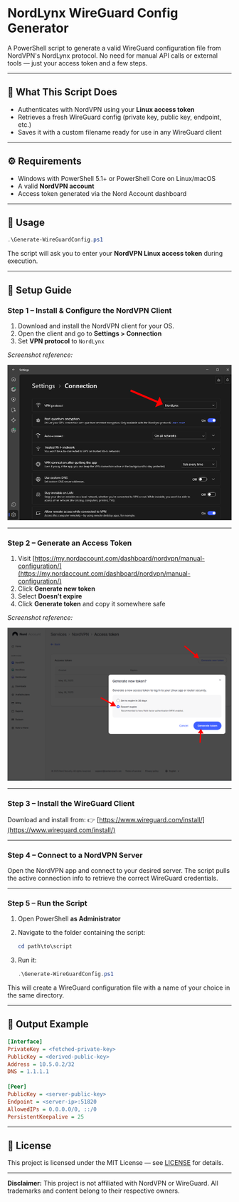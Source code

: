 # NordLynx WireGuard Config Generator

A PowerShell script to generate a valid WireGuard configuration file from NordVPN's NordLynx protocol.
No need for manual API calls or external tools — just your access token and a few steps.

---

## 🔧 What This Script Does

* Authenticates with NordVPN using your **Linux access token**
* Retrieves a fresh WireGuard config (private key, public key, endpoint, etc.)
* Saves it with a custom filename ready for use in any WireGuard client

---

## ⚙️ Requirements

* Windows with PowerShell 5.1+ or PowerShell Core on Linux/macOS
* A valid **NordVPN account**
* Access token generated via the Nord Account dashboard

---

## 🚀 Usage

```powershell
.\Generate-WireGuardConfig.ps1
```

The script will ask you to enter your **NordVPN Linux access token** during execution.

---

## 📸 Setup Guide

### **Step 1 – Install & Configure the NordVPN Client**

1. Download and install the NordVPN client for your OS.
2. Open the client and go to **Settings > Connection**
3. Set **VPN protocol** to `NordLynx`

*Screenshot reference:*

![Set NordLynx](./media/nordlynx-protocol.png)

---

### **Step 2 – Generate an Access Token**

1. Visit [https://my.nordaccount.com/dashboard/nordvpn/manual-configuration/](https://my.nordaccount.com/dashboard/nordvpn/manual-configuration/)
2. Click **Generate new token**
3. Select **Doesn’t expire**
4. Click **Generate token** and copy it somewhere safe

*Screenshot reference:*

![Generate token](./media/nordvpn-token.png)

---

### **Step 3 – Install the WireGuard Client**

Download and install from:
👉 [https://www.wireguard.com/install/](https://www.wireguard.com/install/)

---

### **Step 4 – Connect to a NordVPN Server**

Open the NordVPN app and connect to your desired server.
The script pulls the active connection info to retrieve the correct WireGuard credentials.

---

### **Step 5 – Run the Script**

1. Open PowerShell **as Administrator**
2. Navigate to the folder containing the script:

   ```powershell
   cd path\to\script
   ```
3. Run it:

   ```powershell
   .\Generate-WireGuardConfig.ps1
   ```

This will create a WireGuard configuration file with a name of your choice in the same directory.

---

## 📜 Output Example

```ini
[Interface]
PrivateKey = <fetched-private-key>
PublicKey = <derived-public-key>
Address = 10.5.0.2/32
DNS = 1.1.1.1

[Peer]
PublicKey = <server-public-key>
Endpoint = <server-ip>:51820
AllowedIPs = 0.0.0.0/0, ::/0
PersistentKeepalive = 25
```

---

## 📅 License

This project is licensed under the MIT License — see [LICENSE](LICENSE) for details.

---

**Disclaimer:** This project is not affiliated with NordVPN or WireGuard. All trademarks and content belong to their respective owners.
